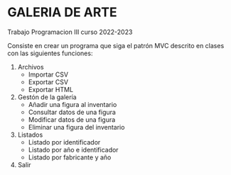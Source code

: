 # GALERIA DE ARTE
<p>Trabajo Programacion III curso 2022-2023</p> 
Consiste en crear un programa que siga el patrón MVC descrito en clases con las siguientes funciones:

1. Archivos
    - Importar CSV
    - Exportar CSV
    - Exportar HTML
2. Gestón de la galería
    - Añadir una figura al inventario
    - Consultar datos de una figura
    - Modificar datos de una figura
    - Eliminar una figura del inventario
3. Listados
    - Listado por identificador
    - Listado por año e identificador
    - Listado por fabricante y año
4. Salir 